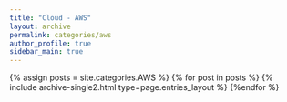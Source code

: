 ```yaml
---
title: "Cloud - AWS"
layout: archive
permalink: categories/aws
author_profile: true
sidebar_main: true
---
```



{% assign posts = site.categories.AWS %}
{% for post in posts %} {% include archive-single2.html type=page.entries_layout %} {%endfor %}
